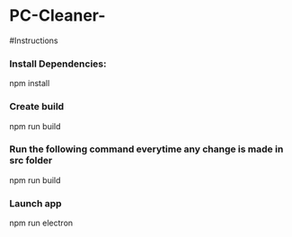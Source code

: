 # PC-Cleaner-
#Instructions
### Install Dependencies:
npm install
### Create build
npm run build
### Run the following command everytime any change is made in src folder
npm run build
### Launch app
npm run electron
